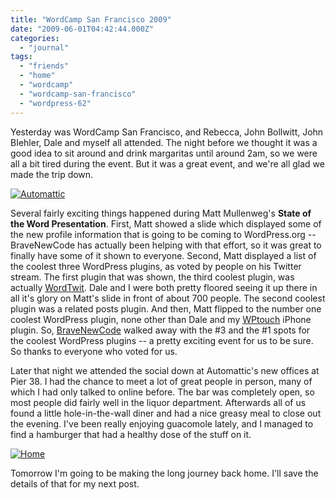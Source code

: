 ```yaml
---
title: "WordCamp San Francisco 2009"
date: "2009-06-01T04:42:44.000Z"
categories: 
  - "journal"
tags: 
  - "friends"
  - "home"
  - "wordcamp"
  - "wordcamp-san-francisco"
  - "wordpress-62"
---
```


Yesterday was WordCamp San Francisco, and Rebecca, John Bollwitt, John BIehler, Dale and myself all attended. The night before we thought it was a good idea to sit around and drink margaritas until around 2am, so we were all a bit tired during the event. But it was a great event, and we're all glad we made the trip down.

[![Automattic](http://farm4.static.flickr.com/3647/3583097009_bf1d1881bd.jpg?v=0)](http://www.flickr.com/photos/duanestorey/3583097009/)

Several fairly exciting things happened during Matt Mullenweg's **State of the Word Presentation**. First, Matt showed a slide which displayed some of the new profile information that is going to be coming to WordPress.org -- BraveNewCode has actually been helping with that effort, so it was great to finally have some of it shown to everyone. Second, Matt displayed a list of the coolest three WordPress plugins, as voted by people on his Twitter stream. The first plugin that was shown, the third coolest plugin, was actually [WordTwit](http://www.bravenewcode.com/wordtwit). Dale and I were both pretty floored seeing it up there in all it's glory on Matt's slide in front of about 700 people. The second coolest plugin was a related posts plugin. And then, Matt flipped to the number one coolest WordPress plugin, none other than Dale and my [WPtouch](http://www.bravenewcode.com/wptouch) iPhone plugin. So, [BraveNewCode](http://www.bravenewcode.com) walked away with the #3 and the #1 spots for the coolest WordPress plugins -- a pretty exciting event for us to be sure. So thanks to everyone who voted for us.

Later that night we attended the social down at Automattic's new offices at Pier 38. I had the chance to meet a lot of great people in person, many of which I had only talked to online before. The bar was completely open, so most people did fairly well in the liquor department. Afterwards all of us found a little hole-in-the-wall diner and had a nice greasy meal to close out the evening. I've been really enjoying guacomole lately, and I managed to find a hamburger that had a healthy dose of the stuff on it.

[![Home](http://farm4.static.flickr.com/3342/3583097061_9e69606566.jpg?v=0)](http://www.flickr.com/photos/duanestorey/3583097061/in/photostream/)

Tomorrow I'm going to be making the long journey back home. I'll save the details of that for my next post.
